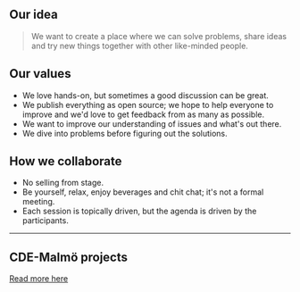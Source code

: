 ## Our idea

> We want to create a place where we can solve problems, share ideas and try new things together with other like-minded people.

## Our values

- We love hands-on, but sometimes a good discussion can be great.
- We publish everything as open source; we hope to help everyone to improve and we'd love to get feedback from as many as possible.
- We want to improve our understanding of issues and what's out there.
- We dive into problems before figuring out the solutions.

## How we collaborate

- No selling from stage.
- Be yourself, relax, enjoy beverages and chit chat; it's not a formal meeting.
- Each session is topically driven, but the agenda is driven by the participants.

---

## CDE-Malmö projects
[Read more here](projects/README.md)
